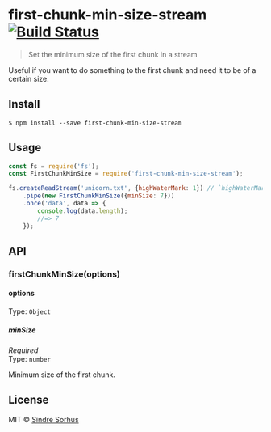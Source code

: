 # first-chunk-min-size-stream [![Build Status](https://travis-ci.org/sindresorhus/first-chunk-min-size-stream.svg?branch=master)](https://travis-ci.org/sindresorhus/first-chunk-min-size-stream)

> Set the minimum size of the first chunk in a stream

Useful if you want to do something to the first chunk and need it to be of a certain size.


## Install

```
$ npm install --save first-chunk-min-size-stream
```


## Usage

```js
const fs = require('fs');
const FirstChunkMinSize = require('first-chunk-min-size-stream');

fs.createReadStream('unicorn.txt', {highWaterMark: 1}) // `highWaterMark: 1` means it will only read 1 byte at the time
	.pipe(new FirstChunkMinSize({minSize: 7}))
	.once('data', data => {
		console.log(data.length);
		//=> 7
	});
```


## API

### firstChunkMinSize(options)

#### options

Type: `Object`

##### minSize

*Required*<br>
Type: `number`

Minimum size of the first chunk.


## License

MIT © [Sindre Sorhus](https://sindresorhus.com)
